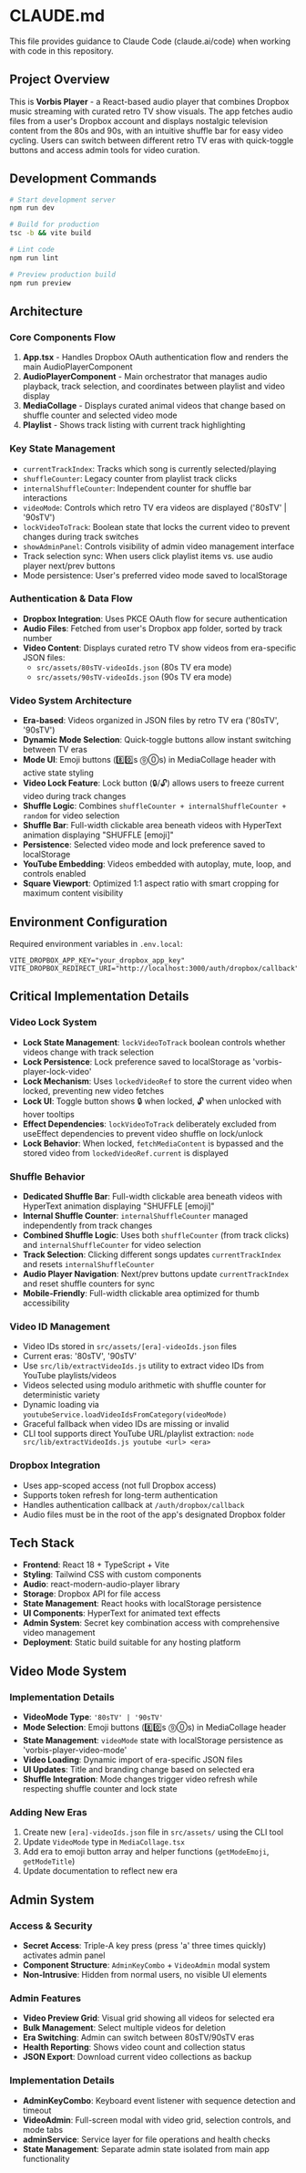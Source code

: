# CLAUDE.md

This file provides guidance to Claude Code (claude.ai/code) when working with code in this repository.

## Project Overview

This is **Vorbis Player** - a React-based audio player that combines Dropbox music streaming with curated retro TV show visuals. The app fetches audio files from a user's Dropbox account and displays nostalgic television content from the 80s and 90s, with an intuitive shuffle bar for easy video cycling. Users can switch between different retro TV eras with quick-toggle buttons and access admin tools for video curation.

## Development Commands

```bash
# Start development server
npm run dev

# Build for production
tsc -b && vite build

# Lint code
npm run lint

# Preview production build
npm run preview
```

## Architecture

### Core Components Flow

1. **App.tsx** - Handles Dropbox OAuth authentication flow and renders the main AudioPlayerComponent
2. **AudioPlayerComponent** - Main orchestrator that manages audio playback, track selection, and coordinates between playlist and video display
3. **MediaCollage** - Displays curated animal videos that change based on shuffle counter and selected video mode
4. **Playlist** - Shows track listing with current track highlighting

### Key State Management

- `currentTrackIndex`: Tracks which song is currently selected/playing
- `shuffleCounter`: Legacy counter from playlist track clicks
- `internalShuffleCounter`: Independent counter for shuffle bar interactions
- `videoMode`: Controls which retro TV era videos are displayed ('80sTV' | '90sTV')
- `lockVideoToTrack`: Boolean state that locks the current video to prevent changes during track switches
- `showAdminPanel`: Controls visibility of admin video management interface
- Track selection sync: When users click playlist items vs. use audio player next/prev buttons
- Mode persistence: User's preferred video mode saved to localStorage

### Authentication & Data Flow

- **Dropbox Integration**: Uses PKCE OAuth flow for secure authentication
- **Audio Files**: Fetched from user's Dropbox app folder, sorted by track number
- **Video Content**: Displays curated retro TV show videos from era-specific JSON files:
  - `src/assets/80sTV-videoIds.json` (80s TV era mode)
  - `src/assets/90sTV-videoIds.json` (90s TV era mode)

### Video System Architecture

- **Era-based**: Videos organized in JSON files by retro TV era ('80sTV', '90sTV')
- **Dynamic Mode Selection**: Quick-toggle buttons allow instant switching between TV eras
- **Mode UI**: Emoji buttons (8️⃣0️⃣s ⓽⓪s) in MediaCollage header with active state styling
- **Video Lock Feature**: Lock button (🔒/🔓) allows users to freeze current video during track changes
- **Shuffle Logic**: Combines `shuffleCounter + internalShuffleCounter + random` for video selection
- **Shuffle Bar**: Full-width clickable area beneath videos with HyperText animation displaying "SHUFFLE [emoji]"
- **Persistence**: Selected video mode and lock preference saved to localStorage
- **YouTube Embedding**: Videos embedded with autoplay, mute, loop, and controls enabled
- **Square Viewport**: Optimized 1:1 aspect ratio with smart cropping for maximum content visibility

## Environment Configuration

Required environment variables in `.env.local`:

```
VITE_DROPBOX_APP_KEY="your_dropbox_app_key"
VITE_DROPBOX_REDIRECT_URI="http://localhost:3000/auth/dropbox/callback"
```

## Critical Implementation Details

### Video Lock System

- **Lock State Management**: `lockVideoToTrack` boolean controls whether videos change with track selection
- **Lock Persistence**: Lock preference saved to localStorage as 'vorbis-player-lock-video'
- **Lock Mechanism**: Uses `lockedVideoRef` to store the current video when locked, preventing new video fetches
- **Lock UI**: Toggle button shows 🔒 when locked, 🔓 when unlocked with hover tooltips
- **Effect Dependencies**: `lockVideoToTrack` deliberately excluded from useEffect dependencies to prevent video shuffle on lock/unlock
- **Lock Behavior**: When locked, `fetchMediaContent` is bypassed and the stored video from `lockedVideoRef.current` is displayed

### Shuffle Behavior

- **Dedicated Shuffle Bar**: Full-width clickable area beneath videos with HyperText animation displaying "SHUFFLE [emoji]"
- **Internal Shuffle Counter**: `internalShuffleCounter` managed independently from track changes
- **Combined Shuffle Logic**: Uses both `shuffleCounter` (from track clicks) and `internalShuffleCounter` for video selection
- **Track Selection**: Clicking different songs updates `currentTrackIndex` and resets `internalShuffleCounter`
- **Audio Player Navigation**: Next/prev buttons update `currentTrackIndex` and reset shuffle counters for sync
- **Mobile-Friendly**: Full-width clickable area optimized for thumb accessibility

### Video ID Management

- Video IDs stored in `src/assets/[era]-videoIds.json` files
- Current eras: '80sTV', '90sTV'
- Use `src/lib/extractVideoIds.js` utility to extract video IDs from YouTube playlists/videos
- Videos selected using modulo arithmetic with shuffle counter for deterministic variety
- Dynamic loading via `youtubeService.loadVideoIdsFromCategory(videoMode)`
- Graceful fallback when video IDs are missing or invalid
- CLI tool supports direct YouTube URL/playlist extraction: `node src/lib/extractVideoIds.js youtube <url> <era>`

### Dropbox Integration

- Uses app-scoped access (not full Dropbox access)
- Supports token refresh for long-term authentication
- Handles authentication callback at `/auth/dropbox/callback`
- Audio files must be in the root of the app's designated Dropbox folder

## Tech Stack

- **Frontend**: React 18 + TypeScript + Vite
- **Styling**: Tailwind CSS with custom components
- **Audio**: react-modern-audio-player library
- **Storage**: Dropbox API for file access
- **State Management**: React hooks with localStorage persistence
- **UI Components**: HyperText for animated text effects
- **Admin System**: Secret key combination access with comprehensive video management
- **Deployment**: Static build suitable for any hosting platform

## Video Mode System

### Implementation Details

- **VideoMode Type**: `'80sTV' | '90sTV'`
- **Mode Selection**: Emoji buttons (8️⃣0️⃣s ⓽⓪s) in MediaCollage header
- **State Management**: `videoMode` state with localStorage persistence as 'vorbis-player-video-mode'
- **Video Loading**: Dynamic import of era-specific JSON files
- **UI Updates**: Title and branding change based on selected era
- **Shuffle Integration**: Mode changes trigger video refresh while respecting shuffle counter and lock state

### Adding New Eras

1. Create new `[era]-videoIds.json` file in `src/assets/` using the CLI tool
2. Update `VideoMode` type in `MediaCollage.tsx`
3. Add era to emoji button array and helper functions (`getModeEmoji`, `getModeTitle`)
4. Update documentation to reflect new era

## Admin System

### Access & Security

- **Secret Access**: Triple-A key press (press 'a' three times quickly) activates admin panel
- **Component Structure**: `AdminKeyCombo` + `VideoAdmin` modal system
- **Non-Intrusive**: Hidden from normal users, no visible UI elements

### Admin Features

- **Video Preview Grid**: Visual grid showing all videos for selected era
- **Bulk Management**: Select multiple videos for deletion
- **Era Switching**: Admin can switch between 80sTV/90sTV eras
- **Health Reporting**: Shows video count and collection status
- **JSON Export**: Download current video collections as backup

### Implementation Details

- **AdminKeyCombo**: Keyboard event listener with sequence detection and timeout
- **VideoAdmin**: Full-screen modal with video grid, selection controls, and mode tabs
- **adminService**: Service layer for file operations and health checks
- **State Management**: Separate admin state isolated from main app functionality
